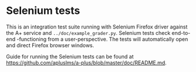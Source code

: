 Selenium tests
==============

This is an integration test suite running with Selenium Firefox
driver against the A+ service and `../doc/example_grader.py`. 
Selenium tests check end-to-end -functioning from a user-perspective.
The tests will automatically open and direct Firefox browser windows. 

Guide for running the Selenium tests can be found at https://github.com/apluslms/a-plus/blob/master/doc/README.md.